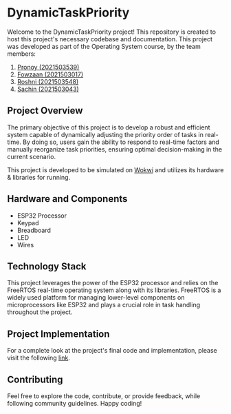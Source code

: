 

# DynamicTaskPriority
Welcome to the DynamicTaskPriority project! This repository is created to host this project's necessary codebase and documentation. This project was developed as part of the Operating System course, by the team members:
1. [Pronoy (2021503539)](https://github.com/Pronoy513)
2. [Fowzaan (2021503017)](https://github.com/gitzaan)
3. [Roshni (2021503548)](https://github.com/RoshniNaga)
4. [Sachin (2021503043)](https://github.com/SachinSarv1473)




## Project Overview
The primary objective of this project is to develop a robust and efficient system capable of dynamically adjusting the priority order of tasks in real-time. By doing so, users gain the ability to respond to real-time factors and manually reorganize task priorities, ensuring optimal decision-making in the current scenario.

This project is developed to be simulated on [Wokwi](https://wokwi.com/) and utilizes its hardware & libraries for running.

## Hardware and Components
- ESP32 Processor
- Keypad
- Breadboard
- LED
- Wires


## Technology Stack
This project leverages the power of the ESP32 processor and relies on the FreeRTOS real-time operating system along with its libraries. FreeRTOS is a widely used platform for managing lower-level components on microprocessors like ESP32 and plays a crucial role in task handling throughout the project.

## Project Implementation
For a complete look at the project's final code and implementation, please visit the following [link](https://wokwi.com/projects/365685910771785729).

## Contributing
Feel free to explore the code, contribute, or provide feedback, while following community guidelines. Happy coding! 
